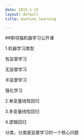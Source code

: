 ```yaml
---
date: 2015-1-15
layout: default
title: machine_learning

---
```


##斯坦福机器学习公开课

1.机器学习类型

有监督学习

无监督学习

半监督学习

强化学习

2.单变量线性回归

3.多变量线性回归

4.逻辑回归

分类，分类是监督学习的一个核心问题